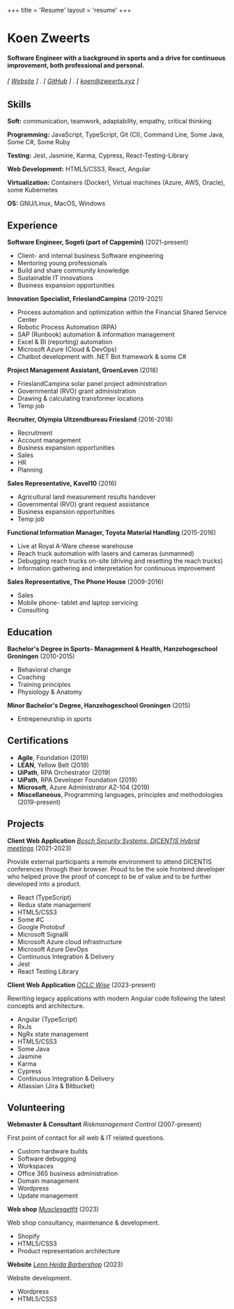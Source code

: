 +++
title = 'Resume'
layout = 'resume'
+++

Koen Zweerts
======

#### Software Engineer with a background in sports and a drive for continuous improvement, both professional and personal.
###### [ [Website](http://zweerts.xyz) ] . [ [GitHub](https://github.com/kzweerts) ] . [ [koen@zweerts.xyz](mailto:koen@zweerts.xyz) ]


Skills
------
**Soft:** communication, teamwork, adaptability, empathy, critical thinking

**Programming:** JavaScript, TypeScript, Git (CI), Command Line, Some Java, Some C#, Some Ruby

**Testing:** Jest, Jasmine, Karma, Cypress, React-Testing-Library

**Web Development:** HTML5/CSS3, React, Angular

**Virtualization:** Containers (Docker), Virtual machines (Azure, AWS, Oracle), some Kubernetes

**OS:** GNU/Linux, MacOS, Windows

Experience
---------
**Software Engineer, Sogeti (part of Capgemini)** (2021-present)

- Client- and internal business Software engineering 
- Mentoring young professionals
- Build and share community knowledge
- Sustainable IT innovations
- Business expansion opportunities

**Innovation Specialist, FrieslandCampina** (2019-2021)

- Process automation and optimization within the Financial Shared Service Center
- Robotic Process Automation (RPA)
- SAP (Runbook) automation & information management
- Excel & BI (reporting) automation
- Microsoft Azure (Cloud & DevOps)
- Chatbot development with .NET Bot framework & some C#

**Project Management Assistant, GroenLeven** (2018)

- FrieslandCampina solar panel project administration
- Governmental (RVO) grant administration
- Drawing & calculating transformer locations
- Temp job

**Recruiter, Olympia Uitzendbureau Friesland** (2016-2018)

- Recruitment
- Account management
- Business expansion opportunities
- Sales
- HR
- Planning

**Sales Representative, Kavel10** (2016)

- Agricultural land measurement results handover
- Governmental (RVO) grant request assistance
- Business expansion opportunities
- Temp job

**Functional Information Manager, Toyota Material Handling** (2015-2016)

- Live at Royal A-Ware cheese warehouse
- Reach truck automation with lasers and cameras (unmanned)
- Debugging reach trucks on-site (driving and resetting the reach trucks)
- Information gathering and interpretation for continuous improvement

**Sales Representative, The Phone House** (2009-2016)

- Sales
- Mobile phone- tablet and laptop servicing
- Consulting

Education
---------
**Bachelor's Degree in Sports- Management & Health, Hanzehogeschool Groningen** (2010-2015)

- Behavioral change
- Coaching
- Training principles
- Physiology & Anatomy

**Minor Bachelor's Degree, Hanzehogeschool Groningen** (2015)

- Entrepeneurship in sports

Certifications
------

- **Agile**, Foundation (2019)
- **LEAN**, Yellow Belt (2019)
- **UiPath**, RPA Orchestrator (2019)
- **UiPath**, RPA Developer Foundation (2019)
- **Microsoft**, Azure Administrator AZ-104 (2019)
- **Miscellaneous**, Programming languages, principles and methodologies (2019-present)


Projects
--------
**Client Web Application** [*Bosch Security Systems, DICENTIS Hybrid meetings*](https://www.boschsecurity.com/xc/en/solutions/conference-solutions/hybrid-meetings) (2021-2023)

Provide external participants a remote environment to attend DICENTIS conferences through their browser. Proud to be the sole frontend developer who helped prove the proof of concept to be of value and to be further developed into a product.

- React (TypeScript)
- Redux state management
- HTML5/CSS3
- Some #C
- Google Protobuf
- Microsoft SignalR
- Microsoft Azure cloud infrastructure
- Microsoft Azure DevOps
- Continuous Integration & Delivery
- Jest
- React Testing Library

**Client Web Application** [*OCLC Wise*](https://www.oclc.org/en/wise.html) (2023-present)

Rewriting legacy applications with modern Angular code following the latest concepts and architecture.

- Angular (TypeScript)
- RxJs
- NgRx state management
- HTML5/CSS3
- Some Java
- Jasmine
- Karma
- Cypress
- Continuous Integration & Delivery
- Atlassian (Jira & Bitbucket)

Volunteering
--------

**Webmaster & Consultant** *Riskmanagement Control* (2007-present)

First point of contact for all web & IT related questions.

- Custom hardware builds
- Software debugging
- Workspaces
- Office 365 business administration
- Domain management
- Wordpress
- Update management

**Web shop** [*Musclesgetfit*](https://www.musclesgetfit.nl) (2023)

Web shop consultancy, maintenance & development.

- Shopify
- HTML5/CSS3
- Product representation architecture

**Website** [*Lenn Heida Barbershop*](https://www.lennheidabarbershop.nl) (2023)

Website development.

- Wordpress
- HTML5/CSS3

